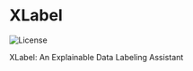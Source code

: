 # XLabel

![License](https://img.shields.io/github/license/donlapark/XLabel)

XLabel: An Explainable Data Labeling Assistant
